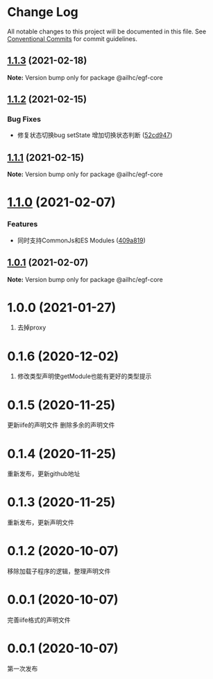 # Change Log

All notable changes to this project will be documented in this file.
See [Conventional Commits](https://conventionalcommits.org) for commit guidelines.

## [1.1.3](https://github.com/AILHC/EasyGameFrameworkOpen/compare/@ailhc/egf-core@1.1.2...@ailhc/egf-core@1.1.3) (2021-02-18)

**Note:** Version bump only for package @ailhc/egf-core





## [1.1.2](https://github.com/AILHC/EasyGameFrameworkOpen/compare/@ailhc/egf-core@1.1.1...@ailhc/egf-core@1.1.2) (2021-02-15)


### Bug Fixes

* 修复状态切换bug setState 增加切换状态判断 ([52cd947](https://github.com/AILHC/EasyGameFrameworkOpen/commit/52cd947c6532cb811ec6fc9ac8cbd449b079e580))





## [1.1.1](https://github.com/AILHC/EasyGameFrameworkOpen/compare/@ailhc/egf-core@1.1.0...@ailhc/egf-core@1.1.1) (2021-02-15)

**Note:** Version bump only for package @ailhc/egf-core





# [1.1.0](https://github.com/AILHC/EasyGameFrameworkOpen/compare/@ailhc/egf-core@1.0.1...@ailhc/egf-core@1.1.0) (2021-02-07)


### Features

* 同时支持CommonJs和ES Modules ([409a819](https://github.com/AILHC/EasyGameFrameworkOpen/commit/409a819cfca6808a4070abcbc8acc80a2caf1c84))





## [1.0.1](https://github.com/AILHC/EasyGameFrameworkOpen/compare/@ailhc/egf-core@1.0.0...@ailhc/egf-core@1.0.1) (2021-02-07)

**Note:** Version bump only for package @ailhc/egf-core







# 1.0.0 (2021-01-27)
1. 去掉proxy

# 0.1.6 (2020-12-02)
1. 修改类型声明使getModule也能有更好的类型提示

# 0.1.5 (2020-11-25)
更新iife的声明文件
删除多余的声明文件

# 0.1.4 (2020-11-25)
重新发布，更新github地址

# 0.1.3 (2020-11-25)
重新发布，更新声明文件

# 0.1.2 (2020-10-07)
移除加载子程序的逻辑，整理声明文件

# 0.0.1 (2020-10-07)
完善iife格式的声明文件

# 0.0.1 (2020-10-07)
第一次发布
